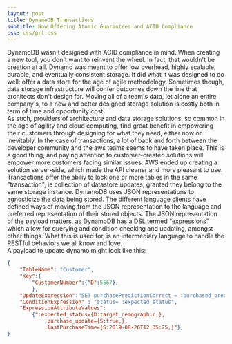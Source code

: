 ```yaml
---
layout: post
title: DynamoDB Transactions
subtitle: Now Offering Atomic Guarantees and ACID Compliance
css: css/prt.css
---
```


DynamoDB wasn't designed with ACID compliance in mind. When creating a new tool, you don't want to reinvent the wheel. In fact, that wouldn't be creation at all.  Dynamo was meant to offer low overhead, highly scalable, durable, and eventually consistent storage.  It did what it was designed to do well: offer a data store for the age of agile methodology. Sometimes though, data storage infrastructure will confer outcomes down the line that architects don't design for. Moving all of a team's data, let alone an entire company's, to a new and better designed storage solution is costly both in term of time and opportunity cost.  
 As such, providers of architecture and data storage solutions, so common in the age of agility and cloud computing, find great benefit in empowering their customers through designing for what they need, either now or inevitably.  In the case of transactions, a lot of back and forth between the developer community and the aws teams seems to have taken place.  This is a good thing, and paying attention to customer-created solutions will empower more customers facing similar issues.  AWS ended up creating a solution server-side, which made the API cleaner and more pleasant to use.  
  Transactions offer the abiliy to lock one or more tables in the same "transaction", ie collection of datastore updates, granted they belong to the same storage instance. DynamoDB uses JSON representations to agnosticize the data being stored. The different language clients have defined ways of moving from the JSON representation to the language and preferred representation of their stored objects.  The JSON representation of the payload matters, as DynamoDB has a DSL termed "expressions" which allow for querying and condition checking and updating, amongst other things.    What this is used for, is an intermediary language to handle the RESTful behaviors we all know and love.  
  A payload to update dynamo might look like this:













```JSON
{
	"TableName": "Customer",
	"Key":{
		"CustomerNumber":{"D":5567},
		},
	"UpdateExpression":"SET purchasePredictionCorrect = :purchased_predicted_item, lastPurchaseTime = :most_recent_purchase",
	"ConditionExpression" : "status= :expected_status",
    "ExpressionAttributeValues":
		{":expected_status={D:target_demographic,},
			:purchase_update={S:true,},
			:lastPurchaseTime={S:2019-08-26T12:35:25,}"},
}
```
